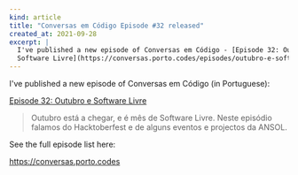 ```yaml
---
kind: article
title: "Conversas em Código Episode #32 released"
created_at: 2021-09-28
excerpt: |
  I've published a new episode of Conversas em Código - [Episode 32: Outubro e
  Software Livre](https://conversas.porto.codes/episodes/outubro-e-software-livre)
---
```


I've published a new episode of Conversas em Código (in Portuguese):

[Episode 32: Outubro e Software Livre](https://conversas.porto.codes/episodes/outubro-e-software-livre)

> Outubro está a chegar, e é mês de Software Livre. Neste episódio falamos do
> Hacktoberfest e de alguns eventos e projectos da ANSOL.

See the full episode list here:

<https://conversas.porto.codes>
